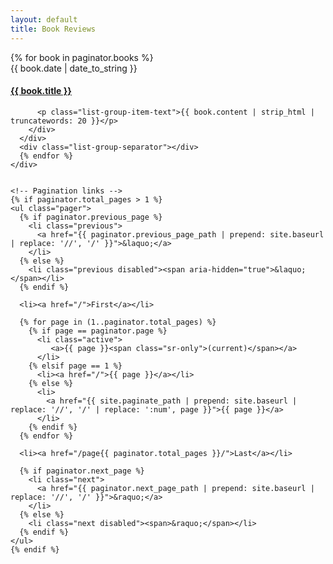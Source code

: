 ```yaml
---
layout: default
title: Book Reviews
---
```

<div class="well">
    <div class="list-group">
      {% for book in paginator.books %}
      <div class="list-group-item">
        <div class="row-action-primary">
          <i class="fa fa-sticky-note"></i>
        </div>
        <div class="row-content">
          <div class="least-content">{{ book.date | date_to_string }}</div>
          <h4 class="list-group-item-heading"><a href="{{ book.url | prepend: site.baseurl }}">{{ book.title }}</a></h4>

          <p class="list-group-item-text">{{ book.content | strip_html | truncatewords: 20 }}</p>
        </div>
      </div>
      <div class="list-group-separator"></div>
      {% endfor %}
    </div>


    <!-- Pagination links -->
    {% if paginator.total_pages > 1 %}
    <ul class="pager">
      {% if paginator.previous_page %}
        <li class="previous">
          <a href="{{ paginator.previous_page_path | prepend: site.baseurl | replace: '//', '/' }}">&laquo;</a>
        </li>
      {% else %}
        <li class="previous disabled"><span aria-hidden="true">&laquo;</span></li>
      {% endif %}

      <li><a href="/">First</a></li>

      {% for page in (1..paginator.total_pages) %}
        {% if page == paginator.page %}
          <li class="active">
             <a>{{ page }}<span class="sr-only">(current)</span></a>
          </li>
        {% elsif page == 1 %}
          <li><a href="/">{{ page }}</a></li>
        {% else %}
          <li>
            <a href="{{ site.paginate_path | prepend: site.baseurl | replace: '//', '/' | replace: ':num', page }}">{{ page }}</a>
          </li>
        {% endif %}
      {% endfor %}

      <li><a href="/page{{ paginator.total_pages }}/">Last</a></li>

      {% if paginator.next_page %}
        <li class="next">
          <a href="{{ paginator.next_page_path | prepend: site.baseurl | replace: '//', '/' }}">&raquo;</a>
        </li>
      {% else %}
        <li class="next disabled"><span>&raquo;</span></li>
      {% endif %}
    </ul>
    {% endif %}
</div><!-- end #home -->
